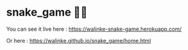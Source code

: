 # snake_game :snake::smiley:
You can see it live here : https://walinke-snake-game.herokuapp.com/

Or here : https://walinke.github.io/snake_game/home.html
